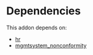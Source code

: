 # Dependencies

This addon depends on:

- [hr](https://github.com/bringout/oca-ocb-hr/tree/7056a6865f6bd273a5c4cfc973b3c7a819ee6af0/odoo-bringout-oca-ocb-hr)
- [mgmtsystem_nonconformity](https://github.com/bringout/oca-technical)
